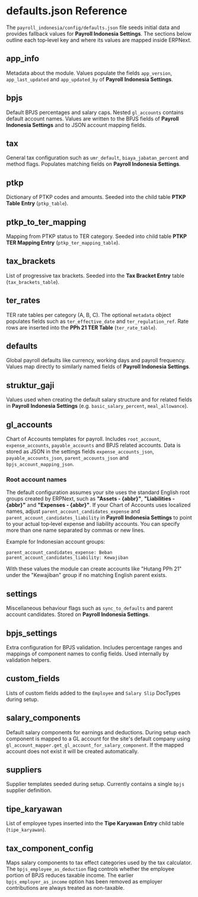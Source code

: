 # defaults.json Reference

The `payroll_indonesia/config/defaults.json` file seeds initial data and provides fallback values for **Payroll Indonesia Settings**. The sections below outline each top‑level key and where its values are mapped inside ERPNext.

## app_info
Metadata about the module. Values populate the fields `app_version`, `app_last_updated` and `app_updated_by` of **Payroll Indonesia Settings**.

## bpjs
Default BPJS percentages and salary caps. Nested `gl_accounts` contains default account names. Values are written to the BPJS fields of **Payroll Indonesia Settings** and to JSON account mapping fields.

## tax
General tax configuration such as `umr_default`, `biaya_jabatan_percent` and method flags. Populates matching fields on **Payroll Indonesia Settings**.

## ptkp
Dictionary of PTKP codes and amounts. Seeded into the child table **PTKP Table Entry** (`ptkp_table`).

## ptkp_to_ter_mapping
Mapping from PTKP status to TER category. Seeded into child table **PTKP TER Mapping Entry** (`ptkp_ter_mapping_table`).

## tax_brackets
List of progressive tax brackets. Seeded into the **Tax Bracket Entry** table (`tax_brackets_table`).

## ter_rates
TER rate tables per category (A, B, C). The optional `metadata` object populates fields such as `ter_effective_date` and `ter_regulation_ref`. Rate rows are inserted into the **PPh 21 TER Table** (`ter_rate_table`).

## defaults
Global payroll defaults like currency, working days and payroll frequency. Values map directly to similarly named fields of **Payroll Indonesia Settings**.

## struktur_gaji
Values used when creating the default salary structure and for related fields in **Payroll Indonesia Settings** (e.g. `basic_salary_percent`, `meal_allowance`).

## gl_accounts
Chart of Accounts templates for payroll. Includes `root_account`, `expense_accounts`, `payable_accounts` and BPJS related accounts. Data is stored as JSON in the settings fields `expense_accounts_json`, `payable_accounts_json`, `parent_accounts_json` and `bpjs_account_mapping_json`.

### Root account names

The default configuration assumes your site uses the standard English root
groups created by ERPNext, such as **"Assets - {abbr}"**, **"Liabilities -
{abbr}"** and **"Expenses - {abbr}"**. If your Chart of Accounts uses localized
names, adjust `parent_account_candidates_expense` and
`parent_account_candidates_liability` in **Payroll Indonesia Settings** to point
to your actual top‑level expense and liability accounts. You can specify more
than one name separated by commas or new lines.

Example for Indonesian account groups:

```
parent_account_candidates_expense: Beban
parent_account_candidates_liability: Kewajiban
```

With these values the module can create accounts like "Hutang PPh 21" under the
"Kewajiban" group if no matching English parent exists.

## settings
Miscellaneous behaviour flags such as `sync_to_defaults` and parent account candidates. Stored on **Payroll Indonesia Settings**.

## bpjs_settings
Extra configuration for BPJS validation. Includes percentage ranges and mappings of component names to config fields. Used internally by validation helpers.

## custom_fields
Lists of custom fields added to the `Employee` and `Salary Slip` DocTypes during setup.

## salary_components
Default salary components for earnings and deductions. During setup each
component is mapped to a GL account for the site's default company using
`gl_account_mapper.get_gl_account_for_salary_component`. If the mapped
account does not exist it will be created automatically.

## suppliers
Supplier templates seeded during setup. Currently contains a single `bpjs` supplier definition.

## tipe_karyawan
List of employee types inserted into the **Tipe Karyawan Entry** child table (`tipe_karyawan`).

## tax_component_config
Maps salary components to tax effect categories used by the tax calculator. The
`bpjs_employee_as_deduction` flag controls whether the employee portion of BPJS
reduces taxable income. The earlier `bpjs_employer_as_income` option has been
removed as employer contributions are always treated as non-taxable.
